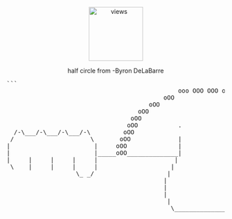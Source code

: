 <p align="middle">
<a href="https://github.com/WingSunAu"><img alt="views" title="Github views" src="https://komarev.com/ghpvc/?username=WingSunAu&style=flat-circle" width="125"/></a>

<p align="middle">
half circle from -Byron DeLaBarre
<!-- language: lang-none -->
<pre>
```
                                               ooo OOO OOO ooo
                                           oOO                 OOo
                                       oOO                         OOo
                                    oOO                               OOo
                                  oOO                                   OOo
                                 oOO           .             .            OOo
  /-\___/-\___/-\___/-\         oOO                                         OOo         /-\___/-\___/-\___/-\
 /                     \       oOO             |             |               OOo       /                     \
|                       |     oOO              |             |                OOo     |                       |
|                       |_____oOO______________|             |________________OOo_____|                       |
|     |     |     |     |                     |               |                       |     |     |     |     |
 \    |     |     |     |                    |                 |                      |     |     |     |    /
                   \_ _/                    |                   |                      \_ _/     
                                           |                     |
                                           |                     |
                                           |                     |
                                            |                   |
                                             \_________________/
     
</pre>
